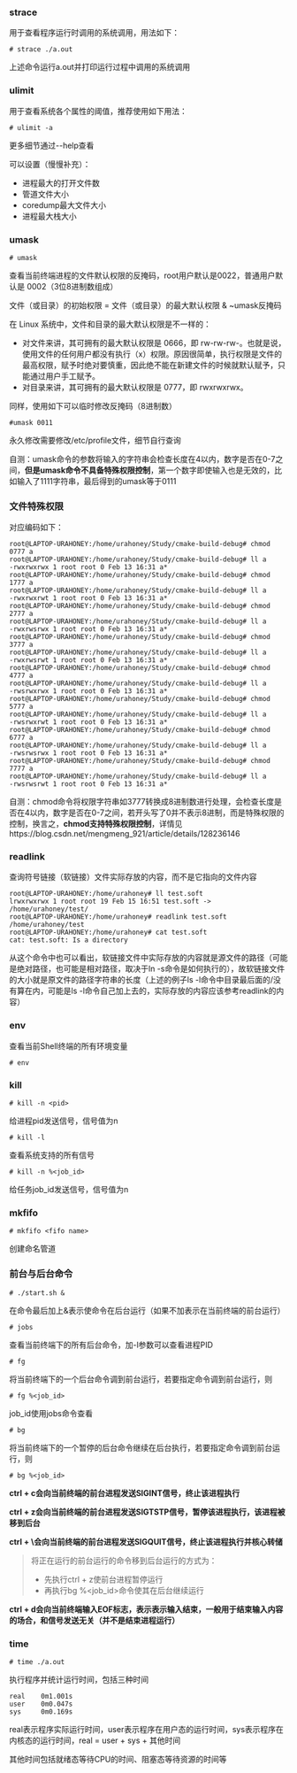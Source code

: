 ### strace

用于查看程序运行时调用的系统调用，用法如下：

```shell
# strace ./a.out
```

上述命令运行a.out并打印运行过程中调用的系统调用



### ulimit

用于查看系统各个属性的阈值，推荐使用如下用法：

```shell
# ulimit -a
```

更多细节通过--help查看

可以设置（慢慢补充）：

* 进程最大的打开文件数
* 管道文件大小
* coredump最大文件大小
* 进程最大栈大小



### umask

```shell
# umask
```

查看当前终端进程的文件默认权限的反掩码，root用户默认是0022，普通用户默认是 0002（3位8进制数组成）

文件（或目录）的初始权限 = 文件（或目录）的最大默认权限 & ~umask反掩码

在 Linux 系统中，文件和目录的最大默认权限是不一样的：

- 对文件来讲，其可拥有的最大默认权限是 0666，即 rw-rw-rw-。也就是说，使用文件的任何用户都没有执行（x）权限。原因很简单，执行权限是文件的最高权限，赋予时绝对要慎重，因此绝不能在新建文件的时候就默认赋予，只能通过用户手工赋予。
- 对目录来讲，其可拥有的最大默认权限是 0777，即 rwxrwxrwx。

同样，使用如下可以临时修改反掩码（8进制数）

```shell
#umask 0011
```

永久修改需要修改/etc/profile文件，细节自行查询

自测：umask命令的参数将输入的字符串会检查长度在4以内，数字是否在0-7之间，**但是umask命令不具备特殊权限控制**，第一个数字即使输入也是无效的，比如输入了1111字符串，最后得到的umask等于0111



### 文件特殊权限

对应编码如下：

```shell
root@LAPTOP-URAHONEY:/home/urahoney/Study/cmake-build-debug# chmod 0777 a
root@LAPTOP-URAHONEY:/home/urahoney/Study/cmake-build-debug# ll a
-rwxrwxrwx 1 root root 0 Feb 13 16:31 a*
root@LAPTOP-URAHONEY:/home/urahoney/Study/cmake-build-debug# chmod 1777 a
root@LAPTOP-URAHONEY:/home/urahoney/Study/cmake-build-debug# ll a
-rwxrwxrwt 1 root root 0 Feb 13 16:31 a*
root@LAPTOP-URAHONEY:/home/urahoney/Study/cmake-build-debug# chmod 2777 a
root@LAPTOP-URAHONEY:/home/urahoney/Study/cmake-build-debug# ll a
-rwxrwsrwx 1 root root 0 Feb 13 16:31 a*
root@LAPTOP-URAHONEY:/home/urahoney/Study/cmake-build-debug# chmod 3777 a
root@LAPTOP-URAHONEY:/home/urahoney/Study/cmake-build-debug# ll a
-rwxrwsrwt 1 root root 0 Feb 13 16:31 a*
root@LAPTOP-URAHONEY:/home/urahoney/Study/cmake-build-debug# chmod 4777 a
root@LAPTOP-URAHONEY:/home/urahoney/Study/cmake-build-debug# ll a
-rwsrwxrwx 1 root root 0 Feb 13 16:31 a*
root@LAPTOP-URAHONEY:/home/urahoney/Study/cmake-build-debug# chmod 5777 a
root@LAPTOP-URAHONEY:/home/urahoney/Study/cmake-build-debug# ll a
-rwsrwxrwt 1 root root 0 Feb 13 16:31 a*
root@LAPTOP-URAHONEY:/home/urahoney/Study/cmake-build-debug# chmod 6777 a
root@LAPTOP-URAHONEY:/home/urahoney/Study/cmake-build-debug# ll a
-rwsrwsrwx 1 root root 0 Feb 13 16:31 a*
root@LAPTOP-URAHONEY:/home/urahoney/Study/cmake-build-debug# chmod 7777 a
root@LAPTOP-URAHONEY:/home/urahoney/Study/cmake-build-debug# ll a
-rwsrwsrwt 1 root root 0 Feb 13 16:31 a*
```

自测：chmod命令将权限字符串如3777转换成8进制数进行处理，会检查长度是否在4以内，数字是否在0-7之间，若开头写了0并不表示8进制，而是特殊权限的控制，换言之，**chmod支持特殊权限控制**，详情见https://blog.csdn.net/mengmeng_921/article/details/128236146



### readlink

查询符号链接（软链接）文件实际存放的内容，而不是它指向的文件内容

```shell
root@LAPTOP-URAHONEY:/home/urahoney# ll test.soft
lrwxrwxrwx 1 root root 19 Feb 15 16:51 test.soft -> /home/urahoney/test/
root@LAPTOP-URAHONEY:/home/urahoney# readlink test.soft
/home/urahoney/test
root@LAPTOP-URAHONEY:/home/urahoney# cat test.soft
cat: test.soft: Is a directory
```

从这个命令中也可以看出，软链接文件中实际存放的内容就是源文件的路径（可能是绝对路径，也可能是相对路径，取决于ln -s命令是如何执行的），故软链接文件的大小就是原文件的路径字符串的长度（上述的例子ls -l命令中目录最后面的/没有算在内，可能是ls -l命令自己加上去的，实际存放的内容应该参考readlink的内容）



### env

查看当前Shell终端的所有环境变量

```shell
# env
```



### kill

```shell
# kill -n <pid>
```

给进程pid发送信号，信号值为n

```shell
# kill -l
```

查看系统支持的所有信号

```shell
# kill -n %<job_id>
```

给任务job_id发送信号，信号值为n



### mkfifo

``` shell
# mkfifo <fifo name>
```

创建命名管道



### 前台与后台命令

```shell
# ./start.sh &
```

在命令最后加上&表示使命令在后台运行（如果不加表示在当前终端的前台运行）

```shell
# jobs
```

查看当前终端下的所有后台命令，加-l参数可以查看进程PID

```shell
# fg
```

将当前终端下的一个后台命令调到前台运行，若要指定命令调到前台运行，则

```shell
# fg %<job_id>
```

job_id使用jobs命令查看

```shell
# bg
```

将当前终端下的一个暂停的后台命令继续在后台执行，若要指定命令调到前台运行，则

```shell
# bg %<job_id>
```

**ctrl + c会向当前终端的前台进程发送SIGINT信号，终止该进程执行**

**ctrl + z会向当前终端的前台进程发送SIGTSTP信号，暂停该进程执行，该进程被移到后台**

**ctrl + \会向当前终端的前台进程发送SIGQUIT信号，终止该进程执行并核心转储**

> 将正在运行的前台运行的命令移到后台运行的方式为：
>
> * 先执行ctrl + z使前台进程暂停运行
> * 再执行bg %<job_id>命令使其在后台继续运行

**ctrl + d会向当前终端输入EOF标志，表示表示输入结束，一般用于结束输入内容的场合，和信号发送无关（并不是结束进程运行）**



### time

```shell
# time ./a.out
```

执行程序并统计运行时间，包括三种时间

```
real	0m1.001s
user	0m0.047s
sys		0m0.169s
```

real表示程序实际运行时间，user表示程序在用户态的运行时间，sys表示程序在内核态的运行时间，real = user + sys + 其他时间

其他时间包括就绪态等待CPU的时间、阻塞态等待资源的时间等

